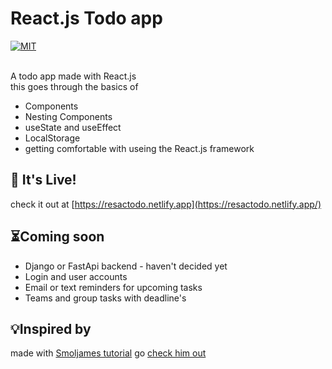 # React.js Todo app


  <a href="https://github.com/theacebutler/todo_list/blob/master/LICENSE" target="_blank">
    <img src="https://img.shields.io/github/license/theacebutler/todo_list?color=%236963ff&label=License" alt="MIT">
  </a></br></br>

A todo app made with React.js\
this goes through the basics of
- Components 
- Nesting Components 
- useState and useEffect
- LocalStorage
- getting comfortable with useing the React.js framework

## 🔴 It's Live!
check it out at [https://resactodo.netlify.app](https://resactodo.netlify.app/)

## ⏳Coming soon 
- Django or FastApi backend - haven't decided yet 
- Login and user accounts 
- Email or text reminders for upcoming tasks  
- Teams and group tasks with deadline's

## 💡Inspired by
made with 
[Smoljames tutorial](https://youtu.be/82PXenL4MGg) 
go [check him out](https://www.youtube.com/@Smoljames)
